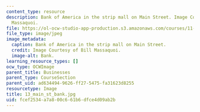 ```yaml
---
content_type: resource
description: Bank of America in the strip mall on Main Street. Image Courtesy of Bill
  Massaquoi.
file: https://ol-ocw-studio-app-production.s3.amazonaws.com/courses/11-945-springfield-studio-fall-2005/fcef2534a7a800c661b6dfce4d09ab2b_13_main_st_bank.jpg
file_type: image/jpeg
image_metadata:
  caption: Bank of America in the strip mall on Main Street.
  credit: Image Courtesy of Bill Massaquoi.
  image-alt: Bank.
learning_resource_types: []
ocw_type: OCWImage
parent_title: Businesses
parent_type: CourseSection
parent_uid: ad634494-9626-ff27-5475-fa31623d8255
resourcetype: Image
title: 13_main_st_bank.jpg
uid: fcef2534-a7a8-00c6-61b6-dfce4d09ab2b
---
```

